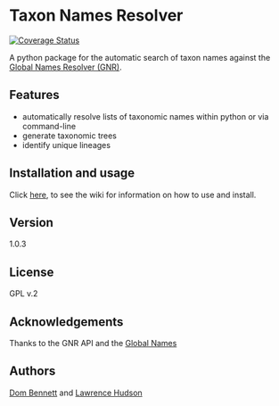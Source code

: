 # Taxon Names Resolver
[![Coverage Status](https://coveralls.io/repos/DomBennett/TaxonNamesResolver/badge.svg?branch=master)](https://coveralls.io/r/DomBennett/TaxonNamesResolver?branch=master)

A python package for the automatic search of taxon names against the
[Global Names Resolver (GNR)][gnr].

## Features

* automatically resolve lists of taxonomic names within python or via command-line
* generate taxonomic trees
* identify unique lineages

## Installation and usage

Click [here][wiki], to see the wiki for information on how to use and install.

## Version

1.0.3

## License

GPL v.2

## Acknowledgements

Thanks to the GNR API and the [Global Names][gnr]

## Authors

[Dom Bennett][db] and [Lawrence Hudson][lh]

<!-- References -->
[db]: https://github.com/DomBennett
[lh]: https://github.com/quicklizard99
[wiki]: https://github.com/DomBennett/TaxonNamesResolver/wiki
[gnr]: http://www.globalnames.org/
